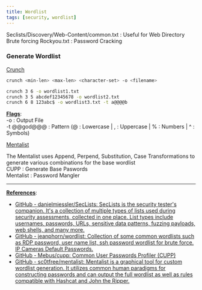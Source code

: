 ```yaml
---
title: Wordlist
tags: [security, wordlist]
---
```


Seclists/Discovery/Web-Content/common.txt : Useful for Web Directory Brute forcing
Rockyou.txt : Password Cracking

### Generate Wordlist

<u>Crunch</u>

````bash
crunch <min-len> <max-len> <character-set> -o <filename>

crunch 3 6 -o wordlist1.txt
crunch 3 5 abcdef12345678 -o wordlist2.txt
crunch 6 8 123abc$ -o wordlist3.txt -t a@@@@b
````

**<u>Flags</u>**:  
-o : Output File  
-t @@god@@@ : Pattern (@ : Lowercase | , : Uppercase | % : Numbers | ^ : Symbols)

<u>Mentalist</u>

The Mentalist uses Append, Perpend, Substitution, Case Transformations to generate various combinations for the base wordlist  
CUPP : Generate Base Paswords  
Mentalist : Password Mangler

---

**<u>References</u>**:

* [GitHub - danielmiessler/SecLists: SecLists is the security tester's companion. It's a collection of multiple types of lists used during security assessments, collected in one place. List types include usernames, passwords, URLs, sensitive data patterns, fuzzing payloads, web shells, and many more.](https://github.com/danielmiessler/SecLists)
* [GitHub - jeanphorn/wordlist: Collection of some common wordlists such as RDP password, user name list, ssh password wordlist for brute force. IP Cameras Default Passwords.](https://github.com/jeanphorn/wordlist)
* [GitHub - Mebus/cupp: Common User Passwords Profiler (CUPP)](https://github.com/Mebus/cupp)
* [GitHub - sc0tfree/mentalist: Mentalist is a graphical tool for custom wordlist generation. It utilizes common human paradigms for constructing passwords and can output the full wordlist as well as rules compatible with Hashcat and John the Ripper.](https://github.com/sc0tfree/mentalist)